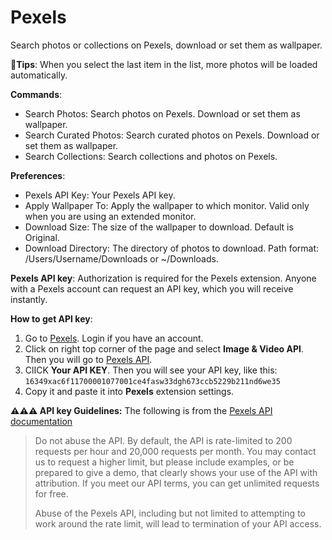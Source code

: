 # Pexels

Search photos or collections on Pexels, download or set them as wallpaper.

**🌟Tips**: When you select the last item in the list, more photos will be loaded automatically.

**Commands**:

- Search Photos: Search photos on Pexels. Download or set them as wallpaper.
- Search Curated Photos: Search curated photos on Pexels. Download or set them as wallpaper.
- Search Collections: Search collections and photos on Pexels.

**Preferences**:

- Pexels API Key: Your Pexels API key.
- Apply Wallpaper To: Apply the wallpaper to which monitor. Valid only when you are using an extended monitor.
- Download Size: The size of the wallpaper to download. Default is Original.
- Download Directory: The directory of photos to download. Path format: /Users/Username/Downloads or ~/Downloads.

**Pexels API key**: Authorization is required for the Pexels extension. Anyone with a Pexels account can request an API key, which you will receive instantly.

**How to get API key**:

1. Go to [Pexels](https://www.pexels.com). Login if you have an account.
2. Click on right top corner of the page and select **Image & Video API**. Then you will go to [Pexels API](https://www.pexels.com/api/).
3. ClICK **Your API KEY**. Then you will see your API key, like this: `16349xac6f11700001077001ce4fasw33dgh673ccb5229b211nd6we35`
4. Copy it and paste it into **Pexels** extension settings.

**⚠️⚠️⚠️ API key Guidelines:** The following is from the [Pexels API documentation](https://www.pexels.com/api/documentation/#guidelines)

> Do not abuse the API. By default, the API is rate-limited to 200 requests per hour and 20,000 requests per month. You may contact us to request a higher limit, but please include examples, or be prepared to give a demo, that clearly shows your use of the API with attribution. If you meet our API terms, you can get unlimited requests for free.
>
> Abuse of the Pexels API, including but not limited to attempting to work around the rate limit, will lead to termination of your API access.
